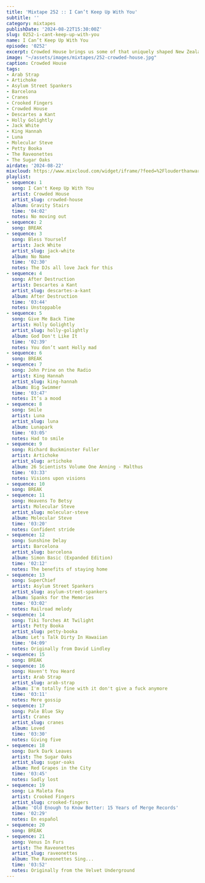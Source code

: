 ```yaml
---
title: 'Mixtape 252 :: I Can’t Keep Up With You'
subtitle: ''
category: mixtapes
publishDate: '2024-08-22T15:30:00Z'
slug: 0252-i-cant-keep-up-with-you
name: I Can’t Keep Up With You
episode: '0252'
excerpt: Crowded House brings us some of that uniquely shaped New Zealand sonic architecture.
image: "~/assets/images/mixtapes/252-crowded-house.jpg"
caption: Crowded House
tags:
- Arab Strap
- Artichoke
- Asylum Street Spankers
- Barcelona
- Cranes
- Crooked Fingers
- Crowded House
- Descartes a Kant
- Holly Golightly
- Jack White
- King Hannah
- Luna
- Molecular Steve
- Petty Booka
- The Raveonettes
- The Sugar Oaks
airdate: '2024-08-22'
mixcloud: https://www.mixcloud.com/widget/iframe/?feed=%2Flouderthanwar%2Fthe-mixtape-252-i-cant-keep-up-with-you-2024-08-22%2F&hide_artwork=1&hide_cover=1
playlist:
- sequence: 1
  song: I Can't Keep Up With You
  artist: Crowded House
  artist_slug: crowded-house
  album: Gravity Stairs
  time: '04:02'
  notes: No moving out
- sequence: 2
  song: BREAK
- sequence: 3
  song: Bless Yourself
  artist: Jack White
  artist_slug: jack-white
  album: No Name
  time: '02:30'
  notes: The DJs all love Jack for this
- sequence: 4
  song: After Destruction
  artist: Descartes a Kant
  artist_slug: descartes-a-kant
  album: After Destruction
  time: '03:44'
  notes: Unstoppable
- sequence: 5
  song: Give Me Back Time
  artist: Holly Golightly
  artist_slug: holly-golightly
  album: God Don't Like It
  time: '02:39'
  notes: You don’t want Holly mad
- sequence: 6
  song: BREAK
- sequence: 7
  song: John Prine on the Radio
  artist: King Hannah
  artist_slug: king-hannah
  album: Big Swimmer
  time: '03:47'
  notes: It’s a mood
- sequence: 8
  song: Smile
  artist: Luna
  artist_slug: luna
  album: Lunapark
  time: '03:05'
  notes: Had to smile
- sequence: 9
  song: Richard Buckminster Fuller
  artist: Artichoke
  artist_slug: artichoke
  album: 26 Scientists Volume One Anning - Malthus
  time: '03:33'
  notes: Visions upon visions
- sequence: 10
  song: BREAK
- sequence: 11
  song: Heavens To Betsy
  artist: Molecular Steve
  artist_slug: molecular-steve
  album: Molecular Steve
  time: '03:20'
  notes: Confident stride
- sequence: 12
  song: Sunshine Delay
  artist: Barcelona
  artist_slug: barcelona
  album: Simon Basic (Expanded Edition)
  time: '02:12'
  notes: The benefits of staying home
- sequence: 13
  song: SuperChief
  artist: Asylum Street Spankers
  artist_slug: asylum-street-spankers
  album: Spanks for the Memories
  time: '03:02'
  notes: Railroad melody
- sequence: 14
  song: Tiki Torches At Twilight
  artist: Petty Booka
  artist_slug: petty-booka
  album: Let's Talk Dirty In Hawaiian
  time: '04:09'
  notes: Originally from David Lindley
- sequence: 15
  song: BREAK
- sequence: 16
  song: Haven't You Heard
  artist: Arab Strap
  artist_slug: arab-strap
  album: I'm totally fine with it don't give a fuck anymore
  time: '03:11'
  notes: Mere gossip
- sequence: 17
  song: Pale Blue Sky
  artist: Cranes
  artist_slug: cranes
  album: Loved
  time: '03:30'
  notes: Giving five
- sequence: 18
  song: Dark Dark Leaves
  artist: The Sugar Oaks
  artist_slug: sugar-oaks
  album: Red Grapes in the City
  time: '03:45'
  notes: Sadly lost
- sequence: 19
  song: La Maleta Fea
  artist: Crooked Fingers
  artist_slug: crooked-fingers
  album: 'Old Enough to Know Better: 15 Years of Merge Records'
  time: '02:29'
  notes: En español
- sequence: 20
  song: BREAK
- sequence: 21
  song: Venus In Furs
  artist: The Raveonettes
  artist_slug: raveonettes
  album: The Raveonettes Sing...
  time: '03:52'
  notes: Originally from the Velvet Underground
---
```


